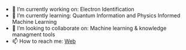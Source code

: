 <!--
**TDHTTTT/TDHTTTT** is a ✨ _special_ ✨ repository because its `README.md` (this file) appears on your GitHub profile.

Here are some ideas to get you started:

- 🔭 I’m currently working on ...
- 🌱 I’m currently learning ...
- 👯 I’m looking to collaborate on ...
- 🤔 I’m looking for help with ...
- 💬 Ask me about ...
- 📫 How to reach me: ...
- 😄 Pronouns: ...
- ⚡ Fun fact: ...
-->

- 🔭 I’m currently working on: Electron Identification
- 🌱 I’m currently learning: Quantum Information and Physics Informed Machine Learning
- 👯 I’m looking to collaborate on: Machine learning & knowledge managment tools 
- 📫 How to reach me: [Web](https://tdhttt.com) 
